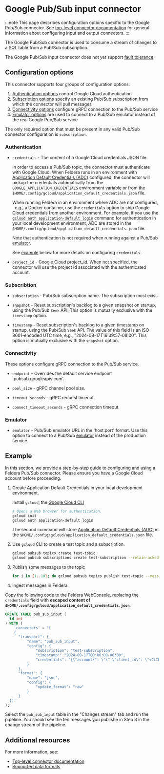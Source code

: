 # Google Pub/Sub input connector

:::note
This page describes configuration options specific to the Google Pub/Sub connector.
See [top-level connector documentation](/connectors/) for general information
about configuring input and output connectors.
:::

The Google Pub/Sub connector is used to consume a stream of changes to a SQL table from a Pub/Sub subscription.

The Google Pub/Sub input connector does not yet support [fault
tolerance](/pipelines/fault-tolerance).

## Configuration options

This connector supports four groups of configuration options:

1. [Authentication options](#authentication) control Google Cloud authentication
2. [Subscription options](#subscribtion) specify an existing Pub/Sub subscription from which
   the connector will pull messages
3. [Connectivity options](#connectivity) configure gRPC connection to the Pub/Sub service
4. [Emulator options](#emulator) are used to connect to a Pub/Sub emulator instead of the
   real Google Pub/Sub service

The only required option that must be present in any valid Pub/Sub connector configuration is
`subscription`.

### Authentication

* `credentials` - The content of a Google Cloud credentials JSON file.

  In order to access a Pub/Sub topic, the connector must authenticate with Google Cloud.
  When Feldera runs in an environment with
  [Application Default Credentials (ADC)](https://cloud.google.com/docs/authentication/application-default-credentials)
  configured, the connector will pickup the credentials automatically from the
  `GOOGLE_APPLICATION_CREDENTIALS` environment variable or from the
  `$HOME/.config/gcloud/application_default_credentials.json` file.

  When running Feldera in an environment where ADC are not configured,
  e.g., a Docker container, use the `credentials` option to ship Google Cloud
  credentials from another environment.  For example, if you use the
  [`gcloud auth application-default login`](https://cloud.google.com/pubsub/docs/authentication#client-libs)
  command for authentication in your local development environment, ADC are stored in the
  `$HOME/.config/gcloud/application_default_credentials.json` file.

  Note that authentication is not required when running against a Pub/Sub [emulator](#emulator).

  See [example](#example) below for more details on configuring `credentials`.

* `project_id` - Google Cloud project_id.
   When not specified, the connector will use the project id associated
   with the authenticated account.

### Subscribtion

* `subscription` - Pub/Sub subscription name.  The subscription must exist.

* `snapshot` -  Reset subscription's backlog to a given snapshot on startup,
  using the Pub/Sub `Seek` API.
  This option is mutually exclusive with the `timestamp` option.

* `timestamp` - Reset subscription's backlog to a given timestamp on startup,
  using the Pub/Sub `Seek` API. The value of this field is an
  ISO 8601-encoded UTC time, e.g., "2024-08-17T16:39:57-08:00".
  This option is mutually exclusive with the `snapshot` option.

### Connectivity

These options configure gRPC connection to the Pub/Sub service.

* `endpoint` - Overrides the default service endpoint 'pubsub.googleapis.com'.

* `pool_size` - gRPC channel pool size.

* `timeout_seconds` - gRPC request timeout.

* `connect_timeout_seconds` - gRPC connection timeout.

### Emulator

* `emulator` - Pub/Sub emulator URL in the 'host:port' format. Use this option
  to connect to a Pub/Sub [emulator](https://cloud.google.com/pubsub/docs/emulator)
  instead of the production service.

## Example

In this section, we provide a step-by-step guide to configuring and using a Feldera Pub/Sub connector.
Please ensure you have a Google Cloud account before proceeding.

1. Create Application Default Credentials in your local development environment.

   Install `gcloud`, the [Google Cloud CLI](https://cloud.google.com/cli?hl=en)

   ```bash
   # Opens a Web browser for authentication.
   gcloud init
   gcloud auth application-default login
   ```

   The second command will store [Application Default Credentials (ADC)](https://cloud.google.com/docs/authentication/application-default-credentials)
   in the `$HOME/.config/gcloud/application_default_credentials.json` file.

2. Use `gcloud` CLI to create a test topic and a subscription.

   ```bash
   gcloud pubsub topics create test-topic
   gcloud pubsub subscriptions create test-subscription --retain-acked-messages --topic test-topic
   ```

3. Publish some messages to the topic

   ```bash
   for i in {1..10}; do gcloud pubsub topics publish test-topic --message "{\"id\": $i}"; done
   ```

4. Ingest messages in Feldera.

  Copy the following code to the Feldera WebConsole, replacing the `credentials` field with
  **escaped content of `$HOME/.config/gcloud/application_default_credentials.json`**.

  ```sql
  CREATE TABLE pub_sub_input (
    id int
  ) WITH (
      'connectors' = '[
      {
        "transport": {
            "name": "pub_sub_input",
            "config": {
                "subscription": "test-subscription",
                "timestamp": "2024-08-17T00:00:00-00:00",
                "credentials": "{\"account\": \"\",\"client_id\": \"<CLIENT_ID>\",\"client_secret\": \"<CLIENT_SECRET>\", \"quota_project_id\": \"feldera-test\", \"refresh_token\": \"<REFRESH_TOKEN>\",  \"type\": \"authorized_user\",  \"universe_domain\": \"googleapis.com\"}",
            }
        },
        "format": {
            "name": "json",
            "config": {
                "update_format": "raw"
            }
        }
    }]'
  );
  ```

  Select the `pub_sub_input` table in the "Changes stream" tab and run the pipeline.  You should see the ten messages
  you publishe in Step 3 in the change stream of the pipeline.

## Additional resources

For more information, see:

* [Top-level connector documentation](/connectors/)
* [Supported data formats](/formats)
